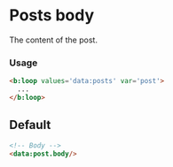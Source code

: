 <!--
@@@title:Posts body@@@
@@@section:Snippets@@@
-->

# Posts body

The content of the post.

### Usage

```html
<b:loop values='data:posts' var='post'>
  ...
</b:loop>
```


## Default

```html
<!-- Body -->
<data:post.body/>
```
